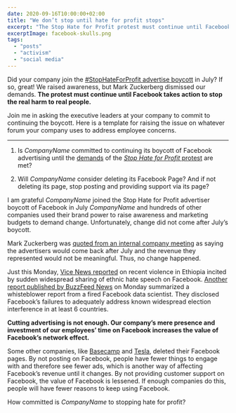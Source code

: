 ```yaml
---
date: 2020-09-16T10:00:00+02:00
title: "We don’t stop until hate for profit stops"
excerpt: "The Stop Hate for Profit protest must continue until Facebook takes action to stop the real harm to real people. Here is a template to ask your employer’s executives to remain committed."
excerptImage: facebook-skulls.png
tags:
  - "posts"
  - "activism"
  - "social media"
---
```


Did your company join the [#StopHateForProfit advertise boycott](https://www.stophateforprofit.org/) in July? If so, great! We raised awareness, but Mark Zuckerberg dismissed our demands. **The protest must continue until Facebook takes action to stop the real harm to real people.**

Join me in asking the executive leaders at your company to commit to continuing the boycott. Here is a template for raising the issue on whatever forum your company uses to address employee concerns.

<hr>

1. Is *CompanyName* committed to continuing its boycott of Facebook advertising until the [demands](https://www.stophateforprofit.org/productrecommendations "Recommended Next Steps") of the [*Stop Hate for Profit* protest](https://www.stophateforprofit.org/) are met?

2. Will *CompanyName* consider deleting its Facebook Page? And if not deleting its page, stop posting and providing support via its page?

I am grateful *CompanyName* joined the Stop Hate for Profit advertiser boycott of Facebook in July *CompanyName* and hundreds of other companies used their brand power to raise awareness and marketing budgets to demand change. Unfortunately, change did not come after July’s boycott.

Mark Zuckerberg was [quoted from an internal company meeting](https://www.theguardian.com/technology/2020/jul/02/mark-zuckerberg-advertisers-boycott-facebook-back-soon-enough "Mark Zuckerberg: advertisers' boycott of Facebook will end 'soon enough'") as saying the advertisers would come back after July and the revenue they represented would not be meaningful. Thus, no change happened.

Just this Monday, [Vice News reported](https://www.vice.com/en_us/article/xg897a/hate-speech-on-facebook-is-pushing-ethiopia-dangerously-close-to-a-genocide "Hate Speech on Facebook Is Pushing Ethiopia Dangerously Close to a Genocide") on recent violence in Ethiopia incited by sudden widespread sharing of ethnic hate speech on Facebook. [Another report published by BuzzFeed News](https://www.buzzfeednews.com/article/craigsilverman/facebook-ignore-political-manipulation-whistleblower-memo "A Whistleblower Says Facebook Ignored Global Political Manipulation") on Monday summarized a whisteblower report from a fired Facebook data scientist. They disclosed Facebook’s failures to adequately address known widespread election interference in at least 6 countries.

**Cutting advertising is not enough. Our company’s mere presence and investment of our employees’ time on Facebook increases the value of Facebook’s network effect.**

Some other companies, like [Basecamp](https://m.signalvnoise.com/Become-A-Facebook-Free-Business/ "Become A Facebook-Free Business") and [Tesla](https://www.cnet.com/news/elon-musk-deleted-spacex-and-teslas-facebook-pages/ "Elon Musk deletes SpaceX, Tesla Facebook pages"), deleted their Facebook pages. By not posting on Facebook, people have fewer things to engage with and therefore see fewer ads, which is another way of affecting Facebook’s revenue until it changes. By not providing customer support on Facebook, the value of Facebook is lessened. If enough companies do this, people will have fewer reasons to keep using Facebook.

How committed is *CompanyName* to stopping hate for profit?
